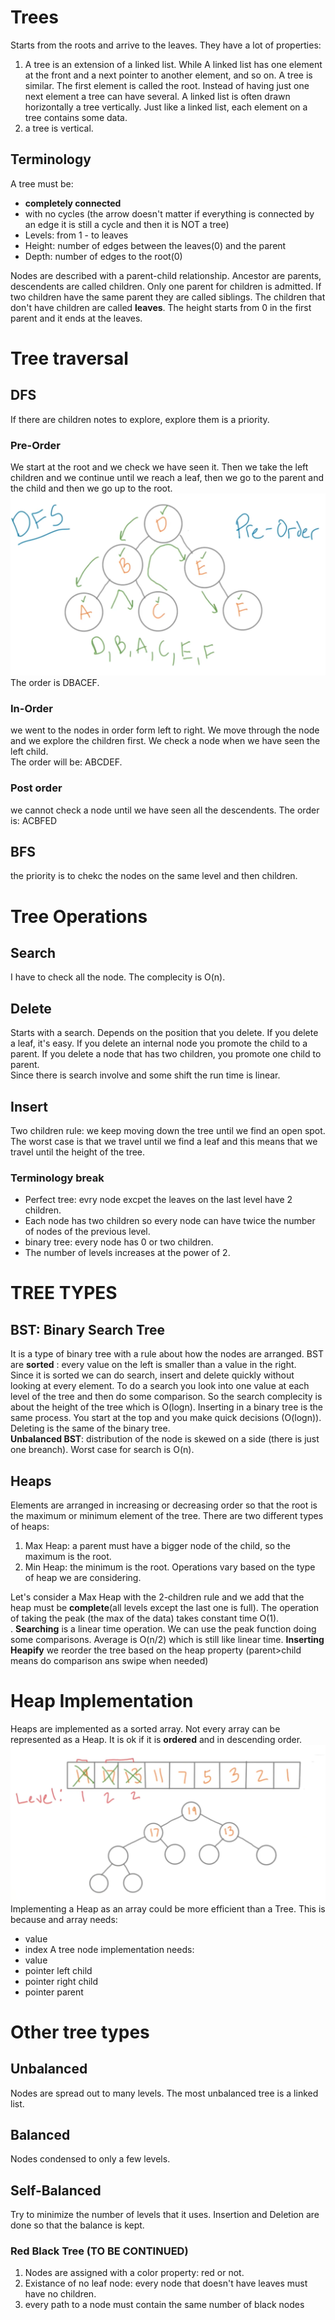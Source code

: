 # Trees
Starts from the roots and arrive to the leaves.
They have a lot of properties:
1. A tree is an extension of a linked list. While A linked list has one element at the front and a next pointer to another element, and so on.
 A tree is similar. The first element is called the root. Instead of having just one next element a tree can have several. A linked list is often drawn horizontally a tree vertically. Just like a linked list, each element on a tree contains some data.
1. a tree is vertical.

## Terminology
A tree must be:
- **completely connected**
- with no cycles (the arrow doesn't matter if everything is connected by an edge it is still a cycle and then it is NOT a tree)
- Levels: from 1 - to leaves
- Height: number of edges between the leaves(0) and the parent
- Depth: number of edges to the root(0)

Nodes are described with a parent-child relationship. Ancestor are parents, descendents are called children. Only one parent for children is admitted. If two children have the same parent they are called siblings. The children that don't have children are called **leaves**. The height starts from 0 in the first parent and it ends at the leaves. 

# Tree traversal
## DFS
If there are children notes to explore, explore them is  a priority.
### Pre-Order
We start at the root and we check we have seen it. Then we take the left children and we continue until we reach a leaf, then we go to the parent and the child and then we go up to the root.
![tree_dfs_preorder.png](/dsa_doc/imgs/tree_dfs_preorder.png "tree_dfs_preorder.png")<br/> 
The order is DBACEF.

### In-Order
we went to the nodes in order form left to right. 
We move through the node and we explore the children first. We check a node when we have seen the left child. <br/>
The order will be: ABCDEF.

### Post order
we cannot check a node until we have seen all the descendents.
The order is: ACBFED
## BFS 
the priority is to chekc the nodes on the same level and then children.

# Tree Operations
## Search
I have to check all the node. The complecity is O(n).

## Delete
Starts with a search. Depends on the position that you delete.
If you delete a leaf, it's easy. If you delete an internal node you promote the child to a parent. If you delete a node that has two children, you promote one child to parent. <br/>
Since there is search involve and some shift the run time is linear.

## Insert
Two children rule: we keep moving down the tree until we find an open spot. The worst case is that we travel until we find a leaf and this means that we travel until the height of the tree.

### Terminology break
- Perfect tree: evry node excpet the leaves on the last level have 2 children. 
- Each node has two children so every node can have twice the number of nodes of the previous level.
- binary tree: every node has 0 or two children.
- The  number of levels increases at the power of 2.

# TREE TYPES

## BST: Binary Search Tree
It is a type of binary tree with a rule about how the nodes are arranged. BST are **sorted** : every value on the left is smaller than a value in the right.<br/>
Since it is sorted we can do search, insert and delete quickly without looking at every element. To do a search you look into one value at each level of the tree and then do some comparison. So the search complecity is about the height of the tree which is O(logn). Inserting in a binary tree is the same process. You start at the top and you make quick decisions (O(logn)). Deleting is the same of the binary tree.<br/>
**Unbalanced BST**: distribution of the node is skewed on a side (there is just one breanch). Worst case for search is O(n).

## Heaps
Elements are arranged in increasing or decreasing order so that the root is the maximum or minimum element of the tree. There are two different types of heaps:
1. Max Heap: a parent must have a bigger node of the child, so the maximum is the root.
1. Min Heap: the minimum is the root. 
Operations vary based on the type of heap we are considering. <br/>

Let's consider a Max Heap with the 2-children rule and we add that the heap must be **complete**(all levels except the last one is full).
The operation of taking the peak (the max of the data) takes constant time O(1).<br/>.
**Searching** is a linear time operation. We can use the peak function doing some comparisons. Average is O(n/2) which is still like linear time. 
**Inserting** 
**Heapify** we reorder the tree based on the heap property (parent>child means do comparison ans swipe when needed)


# Heap Implementation
Heaps are implemented as a sorted array. Not every array can be represented as a Heap. It is ok if it is **ordered** and in descending order.<br/>
![heap_array.png](/dsa_doc/imgs/heap_array.png "heap_array.png")<br/> 
Implementing a Heap as an array could be more efficient than a Tree. This is because and array needs:
- value
- index
A tree node implementation needs:
- value
- pointer left child
- pointer right child
- pointer parent

# Other tree types
## Unbalanced
Nodes are spread out to many levels. The most unbalanced tree is a linked list. 
## Balanced
Nodes condensed to only a few levels.
## Self-Balanced
Try to minimize the number of levels that it uses. Insertion and Deletion are done so that the balance is kept. 
### Red Black Tree (TO BE CONTINUED)
1. Nodes are assigned with a color property: red or not.
1. Existance of no leaf node: every node that doesn't have leaves must have no children.
1. every path to a node must contain the same number of black nodes 